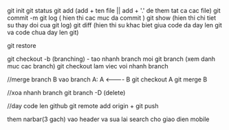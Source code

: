 git init
git status
git add (add + ten file || add + '.' de them tat ca cac file)
git commit -m 
git log ( hien thi cac muc da commit )
git show (hien thi chi tiet su thay doi cua git log)
git diff (hien thi su khac biet giua code da day len git va code chua day len git)

git restore <file> 

git checkout -b (branching) - tao nhanh branch moi
git branch  (xem danh muc cac branch)
git checkout <ten branch> lam viec voi nhanh branch

//merge branch B vao branch A: A <---- B
git checkout A
git merge B

//xoa nhanh branch
git branch -D (delete)

//day code len github
git remote add origin + <link>
git push

them narbar(3 gach) vao header va sua lai search cho giao dien mobile